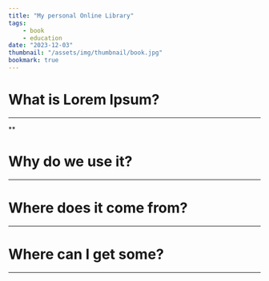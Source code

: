 ```yaml
---
title: "My personal Online Library"
tags:
    - book
    - education
date: "2023-12-03"
thumbnail: "/assets/img/thumbnail/book.jpg"
bookmark: true
---
```


# What is Lorem Ipsum?
---
**
# Why do we use it?
---


# Where does it come from?
---



# Where can I get some?
---
